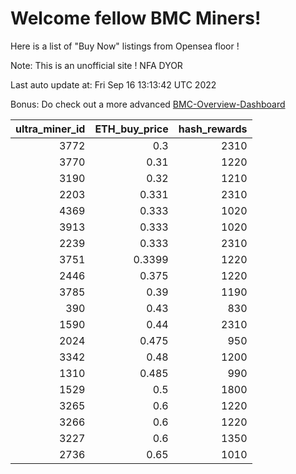 # Welcome fellow BMC Miners!
Here is a list of "Buy Now" listings from Opensea floor !

Note: This is an unofficial site ! NFA DYOR

Last auto update at: Fri Sep 16 13:13:42 UTC 2022

Bonus: Do check out a more advanced [BMC-Overview-Dashboard](https://dune.com/defifunk/BMC-Overview-Dashboard)


|   ultra_miner_id |   ETH_buy_price |   hash_rewards |
|-----------------:|----------------:|---------------:|
|             3772 |          0.3    |           2310 |
|             3770 |          0.31   |           1220 |
|             3190 |          0.32   |           1210 |
|             2203 |          0.331  |           2310 |
|             4369 |          0.333  |           1020 |
|             3913 |          0.333  |           1020 |
|             2239 |          0.333  |           2310 |
|             3751 |          0.3399 |           1220 |
|             2446 |          0.375  |           1220 |
|             3785 |          0.39   |           1190 |
|              390 |          0.43   |            830 |
|             1590 |          0.44   |           2310 |
|             2024 |          0.475  |            950 |
|             3342 |          0.48   |           1200 |
|             1310 |          0.485  |            990 |
|             1529 |          0.5    |           1800 |
|             3265 |          0.6    |           1220 |
|             3266 |          0.6    |           1220 |
|             3227 |          0.6    |           1350 |
|             2736 |          0.65   |           1010 |